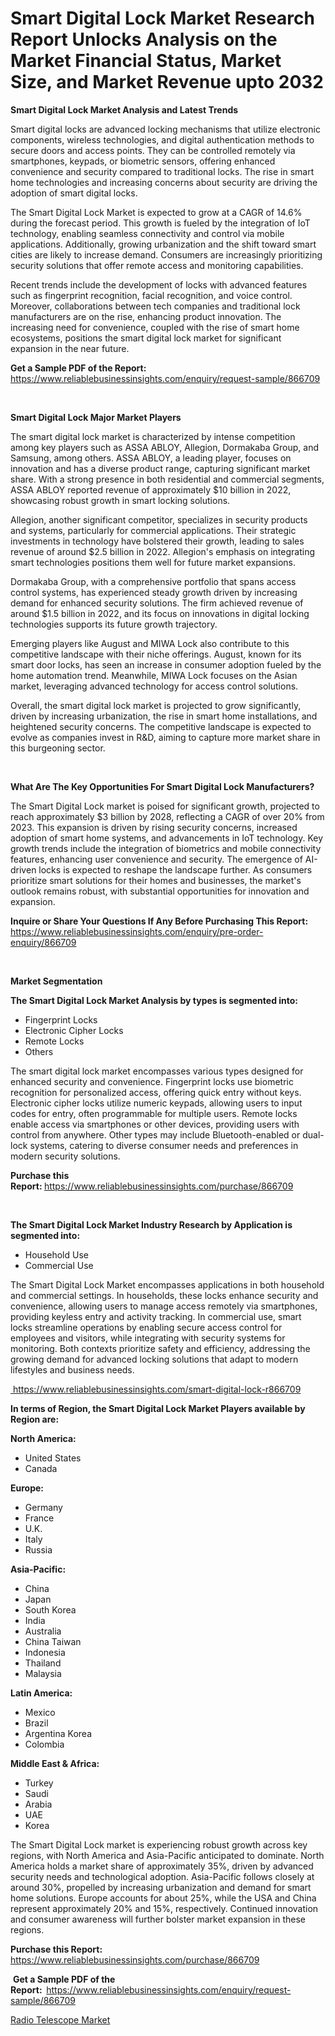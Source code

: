 <p><h1>Smart Digital Lock Market Research Report Unlocks Analysis on the Market Financial Status, Market Size, and Market Revenue upto 2032</h1></p><p><strong>Smart Digital Lock Market Analysis and Latest Trends</strong></p>
<p><p>Smart digital locks are advanced locking mechanisms that utilize electronic components, wireless technologies, and digital authentication methods to secure doors and access points. They can be controlled remotely via smartphones, keypads, or biometric sensors, offering enhanced convenience and security compared to traditional locks. The rise in smart home technologies and increasing concerns about security are driving the adoption of smart digital locks.</p><p>The Smart Digital Lock Market is expected to grow at a CAGR of 14.6% during the forecast period. This growth is fueled by the integration of IoT technology, enabling seamless connectivity and control via mobile applications. Additionally, growing urbanization and the shift toward smart cities are likely to increase demand. Consumers are increasingly prioritizing security solutions that offer remote access and monitoring capabilities.</p><p>Recent trends include the development of locks with advanced features such as fingerprint recognition, facial recognition, and voice control. Moreover, collaborations between tech companies and traditional lock manufacturers are on the rise, enhancing product innovation. The increasing need for convenience, coupled with the rise of smart home ecosystems, positions the smart digital lock market for significant expansion in the near future.</p></p>
<p><strong>Get a Sample PDF of the Report:&nbsp;</strong> <a href="https://www.reliablebusinessinsights.com/enquiry/request-sample/866709?utm_campaign=2187&utm_medium=2&utm_source=Github&utm_content=ia&utm_term=19022025&utm_id=smart-digital-lock">https://www.reliablebusinessinsights.com/enquiry/request-sample/866709</a></p>
<p>&nbsp;</p>
<p><strong>Smart Digital Lock Major Market Players</strong></p>
<p><p>The smart digital lock market is characterized by intense competition among key players such as ASSA ABLOY, Allegion, Dormakaba Group, and Samsung, among others. ASSA ABLOY, a leading player, focuses on innovation and has a diverse product range, capturing significant market share. With a strong presence in both residential and commercial segments, ASSA ABLOY reported revenue of approximately $10 billion in 2022, showcasing robust growth in smart locking solutions.</p><p>Allegion, another significant competitor, specializes in security products and systems, particularly for commercial applications. Their strategic investments in technology have bolstered their growth, leading to sales revenue of around $2.5 billion in 2022. Allegion's emphasis on integrating smart technologies positions them well for future market expansions.</p><p>Dormakaba Group, with a comprehensive portfolio that spans access control systems, has experienced steady growth driven by increasing demand for enhanced security solutions. The firm achieved revenue of around $1.5 billion in 2022, and its focus on innovations in digital locking technologies supports its future growth trajectory.</p><p>Emerging players like August and MIWA Lock also contribute to this competitive landscape with their niche offerings. August, known for its smart door locks, has seen an increase in consumer adoption fueled by the home automation trend. Meanwhile, MIWA Lock focuses on the Asian market, leveraging advanced technology for access control solutions.</p><p>Overall, the smart digital lock market is projected to grow significantly, driven by increasing urbanization, the rise in smart home installations, and heightened security concerns. The competitive landscape is expected to evolve as companies invest in R&D, aiming to capture more market share in this burgeoning sector.</p></p>
<p>&nbsp;</p>
<p><strong>What Are The Key Opportunities For Smart Digital Lock Manufacturers?</strong></p>
<p><p>The Smart Digital Lock market is poised for significant growth, projected to reach approximately $3 billion by 2028, reflecting a CAGR of over 20% from 2023. This expansion is driven by rising security concerns, increased adoption of smart home systems, and advancements in IoT technology. Key growth trends include the integration of biometrics and mobile connectivity features, enhancing user convenience and security. The emergence of AI-driven locks is expected to reshape the landscape further. As consumers prioritize smart solutions for their homes and businesses, the market's outlook remains robust, with substantial opportunities for innovation and expansion.</p></p>
<p><strong>Inquire or Share Your Questions If Any Before Purchasing This Report:</strong> <a href="https://www.reliablebusinessinsights.com/enquiry/pre-order-enquiry/866709?utm_campaign=2187&utm_medium=2&utm_source=Github&utm_content=ia&utm_term=19022025&utm_id=smart-digital-lock">https://www.reliablebusinessinsights.com/enquiry/pre-order-enquiry/866709</a></p>
<p>&nbsp;</p>
<p><strong>Market Segmentation</strong></p>
<p><strong>The Smart Digital Lock Market Analysis by types is segmented into:</strong></p>
<p><ul><li>Fingerprint Locks</li><li>Electronic Cipher Locks</li><li>Remote Locks</li><li>Others</li></ul></p>
<p><p>The smart digital lock market encompasses various types designed for enhanced security and convenience. Fingerprint locks use biometric recognition for personalized access, offering quick entry without keys. Electronic cipher locks utilize numeric keypads, allowing users to input codes for entry, often programmable for multiple users. Remote locks enable access via smartphones or other devices, providing users with control from anywhere. Other types may include Bluetooth-enabled or dual-lock systems, catering to diverse consumer needs and preferences in modern security solutions.</p></p>
<p><strong>Purchase this Report:&nbsp;</strong><a href="https://www.reliablebusinessinsights.com/purchase/866709?utm_campaign=2187&utm_medium=2&utm_source=Github&utm_content=ia&utm_term=19022025&utm_id=smart-digital-lock">https://www.reliablebusinessinsights.com/purchase/866709</a></p>
<p>&nbsp;</p>
<p><strong>The Smart Digital Lock Market Industry Research by Application is segmented into:</strong></p>
<p><ul><li>Household Use</li><li>Commercial Use</li></ul></p>
<p><p>The Smart Digital Lock Market encompasses applications in both household and commercial settings. In households, these locks enhance security and convenience, allowing users to manage access remotely via smartphones, providing keyless entry and activity tracking. In commercial use, smart locks streamline operations by enabling secure access control for employees and visitors, while integrating with security systems for monitoring. Both contexts prioritize safety and efficiency, addressing the growing demand for advanced locking solutions that adapt to modern lifestyles and business needs.</p></p>
<p><a href="https://www.reliablebusinessinsights.com/smart-digital-lock-r866709?utm_campaign=2187&utm_medium=2&utm_source=Github&utm_content=ia&utm_term=19022025&utm_id=smart-digital-lock">&nbsp;https://www.reliablebusinessinsights.com/smart-digital-lock-r866709</a></p>
<p><strong>In terms of Region, the Smart Digital Lock Market Players available by Region are:</strong></p>
<p>
    <p> <strong> North America: </strong>
        <ul>
            <li>United States</li>
            <li>Canada</li>
        </ul>
        </p> 
    <p> <strong> Europe: </strong>
        <ul>
            <li>Germany</li>
            <li>France</li>
            <li>U.K.</li>
            <li>Italy</li>
            <li>Russia</li>
        </ul>
        </p> 
    <p> <strong> Asia-Pacific: </strong>
        <ul>
            <li>China</li>
            <li>Japan</li>
            <li>South Korea</li>
            <li>India</li>
            <li>Australia</li>
            <li>China Taiwan</li>
            <li>Indonesia</li>
            <li>Thailand</li>
            <li>Malaysia</li>
        </ul>
        </p> 
    <p> <strong> Latin America: </strong>
        <ul>
            <li>Mexico</li>
            <li>Brazil</li>
            <li>Argentina Korea</li>
            <li>Colombia</li>
        </ul>
        </p> 
    <p> <strong> Middle East & Africa: </strong>
        <ul>
            <li>Turkey</li>
            <li>Saudi</li>
            <li>Arabia</li>
            <li>UAE</li>
            <li>Korea</li>
        </ul>
    </p>
    </p>
<p><p>The Smart Digital Lock market is experiencing robust growth across key regions, with North America and Asia-Pacific anticipated to dominate. North America holds a market share of approximately 35%, driven by advanced security needs and technological adoption. Asia-Pacific follows closely at around 30%, propelled by increasing urbanization and demand for smart home solutions. Europe accounts for about 25%, while the USA and China represent approximately 20% and 15%, respectively. Continued innovation and consumer awareness will further bolster market expansion in these regions.</p></p>
<p><strong>Purchase this Report: </strong><a href="https://www.reliablebusinessinsights.com/purchase/866709?utm_campaign=2187&utm_medium=2&utm_source=Github&utm_content=ia&utm_term=19022025&utm_id=smart-digital-lock">https://www.reliablebusinessinsights.com/purchase/866709</a></p>
<p>&nbsp;<strong>Get a Sample PDF of the Report:&nbsp;&nbsp;</strong><a href="https://www.reliablebusinessinsights.com/enquiry/request-sample/866709?utm_campaign=2187&utm_medium=2&utm_source=Github&utm_content=ia&utm_term=19022025&utm_id=smart-digital-lock">https://www.reliablebusinessinsights.com/enquiry/request-sample/866709</a></p>
<p><strong></strong></p>
<p><p><a href="https://github.com/sca704osol/Market-Research-Report-List-1/blob/main/radio-telescope-market.md?utm_campaign=2187&utm_medium=2&utm_source=Github&utm_content=ia&utm_term=19022025&utm_id=smart-digital-lock">Radio Telescope Market</a></p></p>